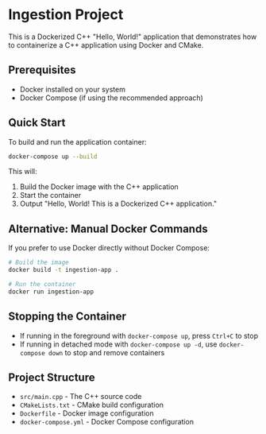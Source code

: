# Ingestion Project

This is a Dockerized C++ "Hello, World!" application that demonstrates how to containerize a C++ application using Docker and CMake.

## Prerequisites

- Docker installed on your system
- Docker Compose (if using the recommended approach)

## Quick Start

To build and run the application container:

```bash
docker-compose up --build
```

This will:
1. Build the Docker image with the C++ application
2. Start the container
3. Output "Hello, World! This is a Dockerized C++ application."

## Alternative: Manual Docker Commands

If you prefer to use Docker directly without Docker Compose:

```bash
# Build the image
docker build -t ingestion-app .

# Run the container
docker run ingestion-app
```

## Stopping the Container

- If running in the foreground with `docker-compose up`, press `Ctrl+C` to stop
- If running in detached mode with `docker-compose up -d`, use `docker-compose down` to stop and remove containers

## Project Structure

- `src/main.cpp` - The C++ source code
- `CMakeLists.txt` - CMake build configuration
- `Dockerfile` - Docker image configuration
- `docker-compose.yml` - Docker Compose configuration